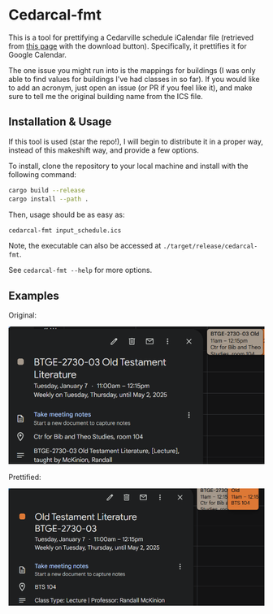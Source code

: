 # Cedarcal-fmt

This is a tool for prettifying a Cedarville schedule iCalendar file (retrieved from [this page](https://selfservice.cedarville.edu/cedarinfo/info?schedule=1) with the download button).
Specifically, it prettifies it for Google Calendar.

The one issue you might run into is the mappings for buildings (I was only able to find values for buildings I've had classes in so far).
If you would like to add an acronym, just open an issue (or PR if you feel like it), and make sure to tell me the original building name from the ICS file.

## Installation & Usage

If this tool is used (star the repo!), I will begin to distribute it in a proper way, instead of this makeshift way, and provide a few options.

To install, clone the repository to your local machine and install with the following command:
```sh 
cargo build --release
cargo install --path .
```
Then, usage should be as easy as:
```sh 
cedarcal-fmt input_schedule.ics
```
Note, the executable can also be accessed at `./target/release/cedarcal-fmt`.

See `cedarcal-fmt --help` for more options.

## Examples

Original:

![Original Example](images/original_example.png)

Prettified:

![Prettified Example](images/prettified_example.png)

